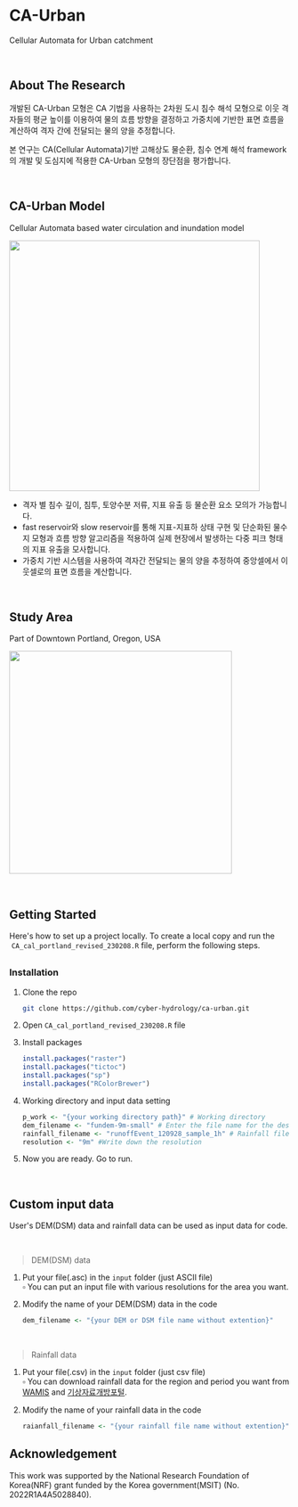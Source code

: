 # CA-Urban

Cellular Automata for Urban catchment

<br>

## About The Research

개발된 CA-Urban 모형은 CA 기법을 사용하는 2차원 도시 침수 해석 모형으로 이웃 격자들의 평균 높이를 이용하여 물의 흐름 방향을 결정하고 가중치에 기반한 표면 흐름을 계산하여 격자 간에 전달되는 물의 양을 추정합니다. 

본 연구는 CA(Cellular Automata)기반 고해상도 물순환, 침수 연계 해석 framework의 개발 및 도심지에 적용한 CA-Urban 모형의 장단점을 평가합니다. 

<br>

## CA-Urban Model 

Cellular Automata based water circulation and inundation model

<p align="left">
    <img src="https://user-images.githubusercontent.com/99592576/217591878-95f0f4d1-6309-4a16-8106-e586bb5ce116.png" width="450px" height="auto"/>
</p>


- 격자 별 침수 깊이, 침투, 토양수분 저류, 지표 유출 등 물순환 요소 모의가 가능합니다.
- fast reservoir와 slow reservoir를 통해 지표-지표하 상태 구현 및 단순화된 물수지 모형과 흐름 방향 알고리즘을 적용하여 실제 현장에서 발생하는 다중 피크 형태의 지표 유출을 모사합니다.
- 가중치 기반 시스템을 사용하여 격자간 전달되는 물의 양을 추정하여 중앙셀에서 이웃셀로의 표면 흐름을 계산합니다.

<br>

## Study Area
Part of  Downtown Portland, Oregon, USA 


<p align="left">
    <img src="https://user-images.githubusercontent.com/99592576/217592909-1be89bb3-dc10-44fb-bc01-48f2a60ba017.png" width="400px" height="auto"/>
</p>
<br>


## Getting Started

Here's how to set up a project locally. 
To create a local copy and run the  `CA_cal_portland_revised_230208.R` file, perform the following steps.

<p style="margin-bottom:30px;"> </p>

### Installation

1. Clone the repo

    ```bash
    git clone https://github.com/cyber-hydrology/ca-urban.git
    ```

2. Open  `CA_cal_portland_revised_230208.R` file

3. Install packages

    ```r
    install.packages("raster")
    install.packages("tictoc")
    install.packages("sp")
    install.packages("RColorBrewer")
    ```
4. Working directory and input data setting
    ```r
    p_work <- "{your working directory path}" # Working directory
    dem_filename <- "fundem-9m-small" # Enter the file name for the desired resolution
    rainfall_filename <- "runoffEvent_120928_sample_1h" # Rainfall file
    resolution <- "9m" #Write down the resolution
    ```

5. Now you are ready. Go to run.


<br>


## **Custom input data**
User's DEM(DSM) data and rainfall data can be used as input data for code.


<br>

> DEM(DSM) data
1. Put your file(.asc) in the `input` folder (just ASCII file)<br>
▫️ You can put an input file with various resolutions for the area you want.

2. Modify the name of your DEM(DSM) data in the code
    ```r
    dem_filename <- "{your DEM or DSM file name without extention}"
    ```


<br>

> Rainfall data
1. Put your file(.csv) in the `input` folder (just csv file) <br>
▫️ You can download rainfall data for the region and period you want from [WAMIS](http://wamis.go.kr/) and [기상자료개방포털](https://data.kma.go.kr/cmmn/main.do).

2. Modify the name of your rainfall data in the code
    ```r
    raianfall_filename <- "{your rainfall file name without extention}"
    ```

<!--<p style="margin-top:10px;">
</p>  -->

<!--  
<p style="margin-top:20px;">
Using function R codes

```r
source('Neighbor_mat_OCC.R');
source('STRG_surflow2.R');
source('Transition_fun2.R')
```
</p>

<br>

## Code description
* 본인의 working directory 설정
```r
setwd('directory path')
```
* Cellular Automata Setting 
-->


## Acknowledgement

This work was supported by the National Research Foundation of Korea(NRF) grant funded by the Korea government(MSIT) (No. 2022R1A4A5028840). 



<!--<p style="margin-top:10px;">
</p>  -->

<!--  
<p style="margin-top:20px;">
Using function R codes

```r
source('Neighbor_mat_OCC.R');
source('STRG_surflow2.R');
source('Transition_fun2.R')
```
</p>

<br>

## Code description
* 본인의 working directory 설정
```r
setwd('directory path')
```
* Cellular Automata Setting 
-->
